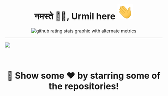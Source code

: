<h1 align=center>नमस्ते 🙏🏻, Urmil here   <img src="GIF/Hi.gif" width="50"></h1>

<p align=center>
  <img align=center alt="github rating stats graphic with alternate metrics" src="https://github-readme-stats.vercel.app/api?username=i5ik&show_icons=true&theme=blueberry&hide_border=true&count_private=true">
</p>

<hr>

![](https://activity-graph.herokuapp.com/graph?username=urmil404&theme=react-dark&hide_border=true&area=true)

<br>

#
<div align="center">
	<h1>🚀 Show some ❤️ by starring some of the repositories!</h1>
</div>
<br>
